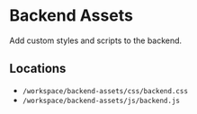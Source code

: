 # Backend Assets

Add custom styles and scripts to the backend.

## Locations

- `/workspace/backend-assets/css/backend.css`
- `/workspace/backend-assets/js/backend.js`

